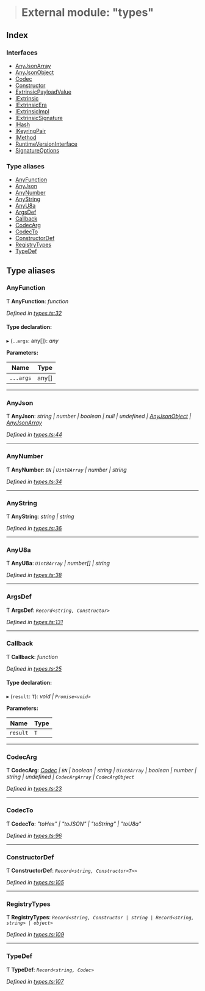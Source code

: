 > # External module: "types"

## Index

### Interfaces

* [AnyJsonArray](../interfaces/_types_.anyjsonarray.md)
* [AnyJsonObject](../interfaces/_types_.anyjsonobject.md)
* [Codec](../interfaces/_types_.codec.md)
* [Constructor](../interfaces/_types_.constructor.md)
* [ExtrinsicPayloadValue](../interfaces/_types_.extrinsicpayloadvalue.md)
* [IExtrinsic](../interfaces/_types_.iextrinsic.md)
* [IExtrinsicEra](../interfaces/_types_.iextrinsicera.md)
* [IExtrinsicImpl](../interfaces/_types_.iextrinsicimpl.md)
* [IExtrinsicSignature](../interfaces/_types_.iextrinsicsignature.md)
* [IHash](../interfaces/_types_.ihash.md)
* [IKeyringPair](../interfaces/_types_.ikeyringpair.md)
* [IMethod](../interfaces/_types_.imethod.md)
* [RuntimeVersionInterface](../interfaces/_types_.runtimeversioninterface.md)
* [SignatureOptions](../interfaces/_types_.signatureoptions.md)

### Type aliases

* [AnyFunction](_types_.md#anyfunction)
* [AnyJson](_types_.md#anyjson)
* [AnyNumber](_types_.md#anynumber)
* [AnyString](_types_.md#anystring)
* [AnyU8a](_types_.md#anyu8a)
* [ArgsDef](_types_.md#argsdef)
* [Callback](_types_.md#callback)
* [CodecArg](_types_.md#codecarg)
* [CodecTo](_types_.md#codecto)
* [ConstructorDef](_types_.md#constructordef)
* [RegistryTypes](_types_.md#registrytypes)
* [TypeDef](_types_.md#typedef)

## Type aliases

###  AnyFunction

Ƭ **AnyFunction**: *function*

*Defined in [types.ts:32](https://github.com/polkadot-js/api/blob/79e5f7c/packages/types/src/types.ts#L32)*

#### Type declaration:

▸ (...`args`: any[]): *any*

**Parameters:**

Name | Type |
------ | ------ |
`...args` | any[] |

___

###  AnyJson

Ƭ **AnyJson**: *string | number | boolean | null | undefined | [AnyJsonObject](../interfaces/_types_.anyjsonobject.md) | [AnyJsonArray](../interfaces/_types_.anyjsonarray.md)*

*Defined in [types.ts:44](https://github.com/polkadot-js/api/blob/79e5f7c/packages/types/src/types.ts#L44)*

___

###  AnyNumber

Ƭ **AnyNumber**: *`BN` | `Uint8Array` | number | string*

*Defined in [types.ts:34](https://github.com/polkadot-js/api/blob/79e5f7c/packages/types/src/types.ts#L34)*

___

###  AnyString

Ƭ **AnyString**: *string | string*

*Defined in [types.ts:36](https://github.com/polkadot-js/api/blob/79e5f7c/packages/types/src/types.ts#L36)*

___

###  AnyU8a

Ƭ **AnyU8a**: *`Uint8Array` | number[] | string*

*Defined in [types.ts:38](https://github.com/polkadot-js/api/blob/79e5f7c/packages/types/src/types.ts#L38)*

___

###  ArgsDef

Ƭ **ArgsDef**: *`Record<string, Constructor>`*

*Defined in [types.ts:131](https://github.com/polkadot-js/api/blob/79e5f7c/packages/types/src/types.ts#L131)*

___

###  Callback

Ƭ **Callback**: *function*

*Defined in [types.ts:25](https://github.com/polkadot-js/api/blob/79e5f7c/packages/types/src/types.ts#L25)*

#### Type declaration:

▸ (`result`: `T`): *void | `Promise<void>`*

**Parameters:**

Name | Type |
------ | ------ |
`result` | `T` |

___

###  CodecArg

Ƭ **CodecArg**: *[Codec](../interfaces/_types_.codec.md) | `BN` | boolean | string | `Uint8Array` | boolean | number | string | undefined | `CodecArgArray` | `CodecArgObject`*

*Defined in [types.ts:23](https://github.com/polkadot-js/api/blob/79e5f7c/packages/types/src/types.ts#L23)*

___

###  CodecTo

Ƭ **CodecTo**: *"toHex" | "toJSON" | "toString" | "toU8a"*

*Defined in [types.ts:96](https://github.com/polkadot-js/api/blob/79e5f7c/packages/types/src/types.ts#L96)*

___

###  ConstructorDef

Ƭ **ConstructorDef**: *`Record<string, Constructor<T>>`*

*Defined in [types.ts:105](https://github.com/polkadot-js/api/blob/79e5f7c/packages/types/src/types.ts#L105)*

___

###  RegistryTypes

Ƭ **RegistryTypes**: *`Record<string, Constructor | string | Record<string, string> | object>`*

*Defined in [types.ts:109](https://github.com/polkadot-js/api/blob/79e5f7c/packages/types/src/types.ts#L109)*

___

###  TypeDef

Ƭ **TypeDef**: *`Record<string, Codec>`*

*Defined in [types.ts:107](https://github.com/polkadot-js/api/blob/79e5f7c/packages/types/src/types.ts#L107)*